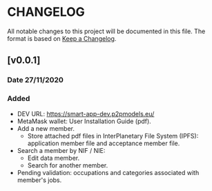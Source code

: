 # CHANGELOG 

All notable changes to this project will be documented in this file. 
The format is based on [Keep a Changelog](http://keepachangelog.com/). 

## [v0.0.1]
### Date 27/11/2020
### Added
* DEV URL: https://smart-app-dev.p2pmodels.eu/
* MetaMask wallet: User Installation Guide (pdf).
* Add a new member.
	- Store attached pdf files in InterPlanetary File System (IPFS): application member file and acceptance member file.
* Search a member by NIF / NIE:
	- Edit data member.
	- Search for another member.
* Pending validation: occupations and categories associated with member's jobs.

